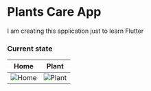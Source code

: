 # Plants Care App

I am creating this application just to learn Flutter

### Current state

Home             |  Plant
:-------------------------:|:-------------------------:
![Home](https://i.imgur.com/DKnSy0C.png)  |  ![Plant](https://i.imgur.com/uR2sCv1.png)
